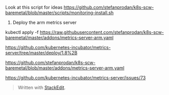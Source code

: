 Look at this script for ideas
https://github.com/stefanprodan/k8s-scw-baremetal/blob/master/scripts/monitoring-install.sh

1. Deploy the arm metrics server 

kubectl apply -f https://raw.githubusercontent.com/stefanprodan/k8s-scw-baremetal/master/addons/metrics-server-arm.yaml

https://github.com/kubernetes-incubator/metrics-server/tree/master/deploy/1.8%2B

https://github.com/stefanprodan/k8s-scw-baremetal/blob/master/addons/metrics-server-arm.yaml

https://github.com/kubernetes-incubator/metrics-server/issues/73

> Written with [StackEdit](https://stackedit.io/).
<!--stackedit_data:
eyJoaXN0b3J5IjpbNDI0MTI4MDYxLDU2MjcyMjM3NywxMzM4Mz
EwNzQsNzU0MDQ1NzYwXX0=
-->